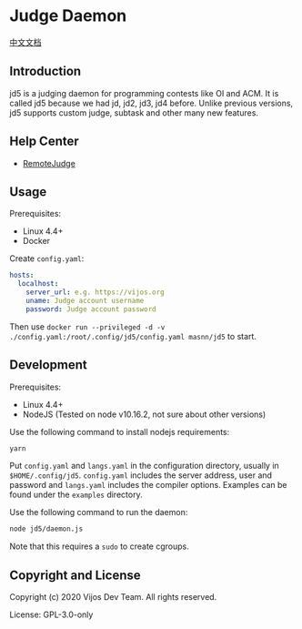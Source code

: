 # Judge Daemon

[中文文档](docs/zh-CN.md)

## Introduction

jd5 is a judging daemon for programming contests like OI and ACM. It is called
jd5 because we had jd, jd2, jd3, jd4 before. Unlike previous versions,
jd5 supports custom judge, subtask and other many new features.

## Help Center

- [RemoteJudge](wiki/RemoteJudge.md)

## Usage

Prerequisites:

- Linux 4.4+
- Docker

Create `config.yaml`:

```yaml
hosts:
  localhost:
    server_url: e.g. https://vijos.org
    uname: Judge account username
    password: Judge account password
```

Then use `docker run --privileged -d -v ./config.yaml:/root/.config/jd5/config.yaml masnn/jd5` to start.

## Development

Prerequisites:

- Linux 4.4+
- NodeJS (Tested on node v10.16.2, not sure about other versions)

Use the following command to install nodejs requirements:

```sh
yarn
```

Put `config.yaml` and `langs.yaml` in the configuration directory, usually
in `$HOME/.config/jd5`. `config.yaml` includes the server address, user and
password and `langs.yaml` includes the compiler options. Examples can be found
under the `examples` directory.


Use the following command to run the daemon:

```sh
node jd5/daemon.js
```

Note that this requires a `sudo` to create cgroups.

## Copyright and License

Copyright (c) 2020 Vijos Dev Team.  All rights reserved.

License: GPL-3.0-only

